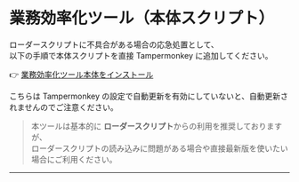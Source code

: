 # 業務効率化ツール（本体スクリプト）

ローダースクリプトに不具合がある場合の応急処置として、  
以下の手順で本体スクリプトを直接 Tampermonkey に追加してください。

👉 [業務効率化ツール本体をインストール](https://raw.githubusercontent.com/NEL227/work-toolkit/main/script/%E6%A5%AD%E5%8B%99%E5%8A%B9%E7%8E%87%E5%8C%96%E3%83%84%E3%83%BC%E3%83%AB%E6%9C%AC%E4%BD%93.user.js)

こちらは Tampermonkey の設定で自動更新を有効にしていないと、自動更新されませんのでご注意ください。

> 本ツールは基本的に **ローダースクリプト**からの利用を推奨しておりますが、  
> ローダースクリプトの読み込みに問題がある場合や直接最新版を使いたい場合にご利用ください。

---

